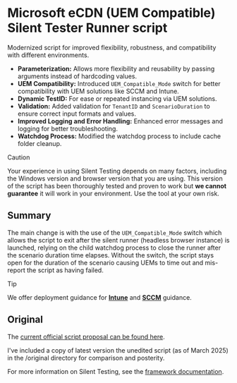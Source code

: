 # Microsoft eCDN (UEM Compatible) Silent Tester Runner script

Modernized script for improved flexibility, robustness, and compatibility with different environments.

- **Parameterization:** Allows more flexibility and reusability by passing arguments instead of hardcoding values.
- **UEM Compatibility:** Introduced `UEM_Compatible_Mode` switch for better compatibility with UEM solutions like SCCM and Intune.
- **Dynamic TestID:** For ease or repeated instancing via UEM solutions.
- **Validation:** Added validation for `TenantID` and `ScenarioDuration` to ensure correct input formats and values.
- **Improved Logging and Error Handling:** Enhanced error messages and logging for better troubleshooting.
- **Watchdog Process:** Modified the watchdog process to include cache folder cleanup.

> [!CAUTION]
> Your experience in using Silent Testing depends on many factors, including the Windows version and browser version that you are using. This version of the script has been thoroughly tested and proven to work but __we cannot guarantee__ it will work in your environment. Use the tool at your own risk.

## Summary

The main change is with the use of the `UEM_Compatible_Mode` switch which allows the script to exit after the silent runner (headless browser instance) is launched, relying on the child watchdog process to close the runner after the scenario duration time elapses.
Without the switch, the script stays open for the duration of the scenario causing UEMs to time out and mis-report the script as having failed.

> [!TIP]
> We offer deployment guidance for [**Intune**](./intune/readme.md) and [**SCCM**](./sccm/readme.md) guidance.

## Original

The [current official script proposal can be found here](./headless-candidate/README.md).

I've included a copy of latest version the unedited script (as of March 2025) in the /original directory for comparison and posterity.

For more information on Silent Testing, see the [framework documentation](https://learn.microsoft.com/ecdn/technical-documentation/silent-testing-framework).
